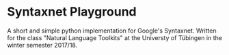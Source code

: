 # Syntaxnet Playground
A short and simple python implementation for Google's Syntaxnet.
Written for the class "Natural Language Toolkits" at the Universty of Tübingen in the winter semester 2017/18.
